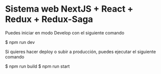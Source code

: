 # Sistema web NextJS + React + Redux + Redux-Saga

Puedes iniciar en modo Develop con el siguiente comando

$ npm run dev

Si quieres hacer deploy o subir a producción, puedes ejecutar el siguiente comando

$ npm run build
$ npm run start
